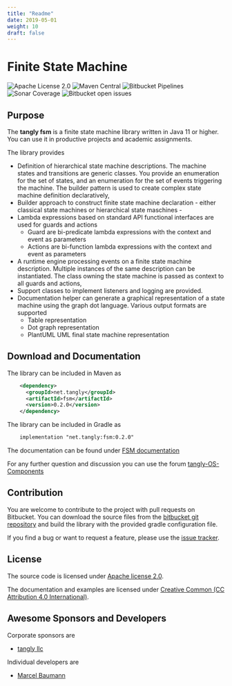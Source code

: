 ```yaml
---
title: "Readme"
date: 2019-05-01
weight: 10
draft: false
---
```


# Finite State Machine

![Apache License 2.0](https://img.shields.io/badge/license-Apache%202-blue.svg)
![Maven Central](https://img.shields.io/maven-central/v/tangly.net/fsm.svg)
![Bitbucket Pipelines](https://img.shields.io/bitbucket/pipelines/tangly-team/tangly-os.svg)
![Sonar Coverage](https://img.shields.io/sonar/https/sonarcloud.io/tangly-os-at-tangly.net/coverage.svg)
![Bitbucket open issues](https://img.shields.io/bitbucket/issues-raw/tangly/tangly-os.svg)

## Purpose
The **tangly fsm** is a finite state machine library written in Java 11 or higher. You can use it in productive projects and academic assignments.

The library provides

* Definition of hierarchical state machine descriptions. The machine states and transitions are generic classes. You provide an enumeration for the
  set of states, and an enumeration for the set of events triggering the machine. The builder pattern is used to create complex state machine 
  definition declaratively,
* Builder approach to construct finite state machine declaration - either classical state machines or hierarchical state maschines -
* Lambda expressions based on standard API functional interfaces are used for guards and actions
  * Guard are bi-predicate lambda expressions with the context and event as parameters
  * Actions are bi-function lambda expressions with the context and event as parameters 
* A runtime engine processing events on a finite state machine description. Multiple instances of the same description can be instantiated. The class 
  owning the state machine is passed as context to all guards and actions,
* Support classes to implement listeners and logging are provided. 
* Documentation helper can generate a graphical representation of a state machine using the graph dot language. Various output formats are supported
  * Table representation
  * Dot graph representation
  * PlantUML UML final state machine representation

## Download and Documentation
The library can be included in Maven as

```xml
    <dependency>
      <groupId>net.tangly</groupId>
      <artifactId>fsm</artifactId>
      <version>0.2.0</version>
    </dependency>
```    

The library can be included in Gradle as

```xml
    implementation "net.tangly:fsm:0.2.0"
```
 
The documentation can be found under [FSM documentation](https://tangly-team.bitbucket.io)

For any further question and discussion you can use the forum [tangly-OS-Components](https://groups.google.com/d/forum/tangly-os-components)
        
## Contribution

You are welcome to contribute to the project with pull requests on Bitbucket. You can download the source files from the 
[bitbucket git repository](https://bitbucket.org/tangly-team/tangly-os.git) and build  the library with the provided gradle configuration file.

If you find a bug or want to request a feature, please use the [issue tracker](https://bitbucket.org/tangly-team/tangly-os/issues).

## License
The source code is licensed under [Apache license 2.0](https://www.apache.org/licenses/LICENSE-2.0).

The documentation and examples are licensed under [Creative Common (CC Attribution 4.0 International)](https://creativecommons.org/licenses/by/4.0/).

## Awesome Sponsors and Developers
Corporate sponsors are

* [tangly llc](https://www.tangly.net)

Individual developers are

* [Marcel Baumann](https://linkedin.com/in/marcelbaumann)
